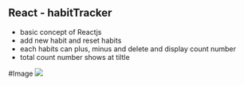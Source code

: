 ## React - habitTracker

- basic concept of Reactjs
- add new habit and reset habits
- each habits can plus, minus and delete and display count number 
- total count number shows at tiltle

#Image
<img src="https://user-images.githubusercontent.com/59883982/117493731-60668a80-af41-11eb-8f58-97cdf593af3d.png">
